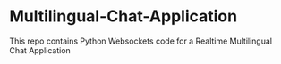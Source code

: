 # Multilingual-Chat-Application
This repo contains Python Websockets code for a Realtime Multilingual Chat Application
